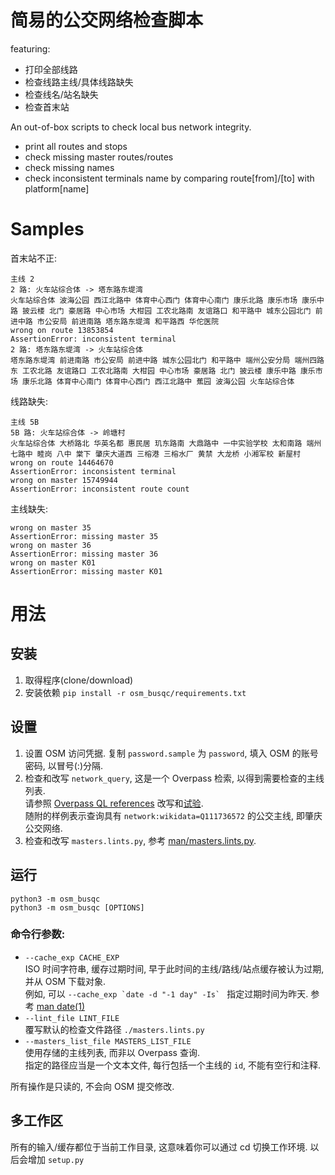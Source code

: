 # 简易的公交网络检查脚本

featuring:
* 打印全部线路
* 检查线路主线/具体线路缺失
* 检查线名/站名缺失
* 检查首末站

An out-of-box scripts to check local bus network integrity.
* print all routes and stops
* check missing master routes/routes
* check missing names
* check inconsistent terminals name by comparing route[from]/[to] with platform[name]

# Samples

首末站不正:

    主线 2
    2 路: 火车站综合体 -> 塔东路东堤湾
    火车站综合体 波海公园 西江北路中 体育中心西门 体育中心南门 康乐北路 康乐市场 康乐中路 披云楼 北门 豪居路 中心市场 大柑园 工农北路南 友谊路口 和平路中 城东公园北门 前进中路 市公安局 前进南路 塔东路东堤湾 和平路西 华佗医院
    wrong on route 13853854
    AssertionError: inconsistent terminal
    2 路: 塔东路东堤湾 -> 火车站综合体
    塔东路东堤湾 前进南路 市公安局 前进中路 城东公园北门 和平路中 端州公安分局 端州四路东 工农北路 友谊路口 工农北路南 大柑园 中心市场 豪居路 北门 披云楼 康乐中路 康乐市场 康乐北路 体育中心南门 体育中心西门 西江北路中 蕉园 波海公园 火车站综合体

线路缺失:

    主线 5B
    5B 路: 火车站综合体 -> 岭塘村
    火车站综合体 大桥路北 华英名都 惠民居 玑东路南 大鼎路中 一中实验学校 太和南路 端州七路中 睦岗 八中 棠下 肇庆大道西 三榕港 三榕水厂 黄禁 大龙桥 小湘军校 新屋村
    wrong on route 14464670
    AssertionError: inconsistent terminal
    wrong on master 15749944
    AssertionError: inconsistent route count

主线缺失:

    wrong on master 35
    AssertionError: missing master 35
    wrong on master 36
    AssertionError: missing master 36
    wrong on master K01
    AssertionError: missing master K01

# 用法

## 安装

1. 取得程序(clone/download)
2. 安装依赖
   `pip install -r osm_busqc/requirements.txt`

## 设置

1. 设置 OSM 访问凭据. 复制 `password.sample` 为 `password`, 填入 OSM 的账号密码, 以冒号(:)分隔.
2. 检查和改写 `network_query`, 这是一个 Overpass 检索, 以得到需要检查的主线列表.  
   请参照 [Overpass QL references](https://wiki.openstreetmap.org/wiki/Overpass_API/Overpass_QL) 改写和[试验](https://overpass-api.de/query_form.html).  
   随附的样例表示查询具有 `network:wikidata=Q111736572` 的公交主线, 即肇庆公交网络.
3. 检查和改写 `masters.lints.py`, 参考 [man/masters.lints.py](./man/masters.lints.py.md).  

## 运行

`python3 -m osm_busqc`  
`python3 -m osm_busqc [OPTIONS]`  

### 命令行参数:
* `--cache_exp CACHE_EXP`  
  ISO 时间字符串, 缓存过期时间, 早于此时间的主线/路线/站点缓存被认为过期, 并从 OSM 下载对象.  
  例如, 可以 ``--cache_exp `date -d "-1 day" -Is` `` 指定过期时间为昨天.
  参考 [man date(1)](https://man7.org/linux/man-pages/man1/date.1.html)
* `--lint_file LINT_FILE`  
  覆写默认的检查文件路径 `./masters.lints.py`
* `--masters_list_file MASTERS_LIST_FILE`  
  使用存储的主线列表, 而非以 Overpass 查询.  
  指定的路径应当是一个文本文件, 每行包括一个主线的 `id`, 不能有空行和注释.  

所有操作是只读的, 不会向 OSM 提交修改.

## 多工作区

所有的输入/缓存都位于当前工作目录, 这意味着你可以通过 cd 切换工作环境.
以后会增加 `setup.py`


